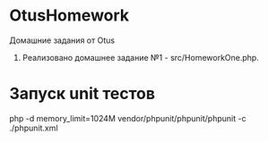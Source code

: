 # OtusHomework
Домашние задания от Otus

1. Реализовано домашнее задание №1 - src/HomeworkOne.php.

# Запуск unit тестов

php -d memory_limit=1024M vendor/phpunit/phpunit/phpunit -c ./phpunit.xml
